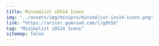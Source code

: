 ```yaml
---
title: Minimalist iOS14 Icons
img: "../assets/img/minipro/minimalist-ios14-icons.png"
link: "https://aricer.gumroad.com/l/gdVSb"
tag: "Minimalist iOS14 Icons"
sitemap: false
---
```

